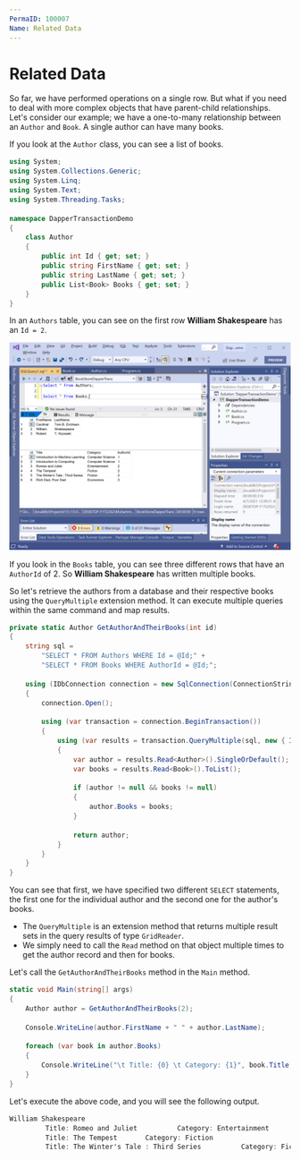 ```yaml
---
PermaID: 100007
Name: Related Data
---
```


# Related Data

So far, we have performed operations on a single row. But what if you need to deal with more complex objects that have parent-child relationships. Let's consider our example; we have a one-to-many relationship between an `Author` and `Book`.  A single author can have many books. 

If you look at the `Author` class, you can see a list of books. 

```csharp
using System;
using System.Collections.Generic;
using System.Linq;
using System.Text;
using System.Threading.Tasks;

namespace DapperTransactionDemo
{
    class Author
    {
        public int Id { get; set; }
        public string FirstName { get; set; }
        public string LastName { get; set; }
        public List<Book> Books { get; set; }
    }
}
```

In an `Authors` table, you can see on the first row **William Shakespeare** has an `Id = 2`. 

<img src="images/related-data-1.png" alt="Database data">

If you look in the `Books` table, you can see three different rows that have an `AuthorId` of 2. So **William Shakespeare** has written multiple books. 

So let's retrieve the authors from a database and their respective books using the `QueryMultiple` extension method. It can execute multiple queries within the same command and map results.

```csharp
private static Author GetAuthorAndTheirBooks(int id)
{
    string sql =
        "SELECT * FROM Authors WHERE Id = @Id;" +
        "SELECT * FROM Books WHERE AuthorId = @Id;";

    using (IDbConnection connection = new SqlConnection(ConnectionString))
    {
        connection.Open();

        using (var transaction = connection.BeginTransaction())
        {
            using (var results = transaction.QueryMultiple(sql, new { Id = id }))
            {
                var author = results.Read<Author>().SingleOrDefault();
                var books = results.Read<Book>().ToList();

                if (author != null && books != null)
                {
                    author.Books = books;                            
                }

                return author;
            }
        }
    }
}
```

You can see that first, we have specified two different `SELECT` statements, the first one for the individual author and the second one for the author's books. 

 - The `QueryMultiple` is an extension method that returns multiple result sets in the query results of type `GridReader`. 
 - We simply need to call the `Read` method on that object multiple times to get the author record and then for books. 

Let's call the `GetAuthorAndTheirBooks` method in the `Main` method.

```csharp
static void Main(string[] args)
{
    Author author = GetAuthorAndTheirBooks(2);

    Console.WriteLine(author.FirstName + " " + author.LastName);

    foreach (var book in author.Books)
    {
        Console.WriteLine("\t Title: {0} \t Category: {1}", book.Title, book.Category);
    }
}
```

Let's execute the above code, and you will see the following output.

```csharp
William Shakespeare
         Title: Romeo and Juliet          Category: Entertainment
         Title: The Tempest       Category: Fiction
         Title: The Winter's Tale : Third Series          Category: Fiction
```
